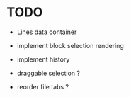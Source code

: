 # TODO

- Lines data container
- implement block selection rendering
- implement history

- draggable selection ?
- reorder file tabs ?